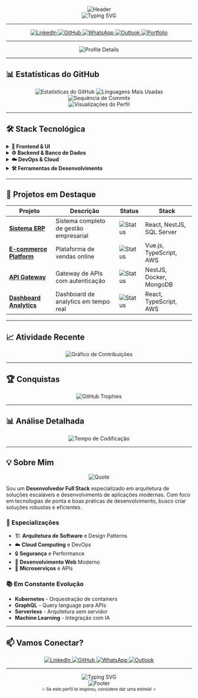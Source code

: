 <div align="center">
  <img src="https://capsule-render.vercel.app/api?type=waving&color=2E3440&height=200&section=header&text=Ivo%20Braatz&fontSize=60&fontAlignY=35&desc=Full%20Stack%20Developer%20|%20Solution%20Architect&descAlignY=55&descAlign=50&animation=twinkling" alt="Header" />
</div>

<div align="center">
  <img src="https://readme-typing-svg.vercel.app/?lines=Desenvolvedor%20Full%20Stack;Arquiteto%20de%20Soluções;Especialista%20em%20Cloud%20Computing&center=true&width=600&height=60&color=5E81AC&size=28&font=JetBrains%20Mono&weight=600" alt="Typing SVG" />
</div>

---

<div align="center">
  <a href="https://www.linkedin.com/in/ivobraatz/">
    <img src="https://img.shields.io/badge/LinkedIn-0077B5?style=for-the-badge&logo=linkedin&logoColor=white&labelColor=2E3440" alt="LinkedIn">
  </a>
  <a href="https://github.com/ivobraatz">
    <img src="https://img.shields.io/badge/GitHub-181717?style=for-the-badge&logo=github&logoColor=white&labelColor=2E3440" alt="GitHub">
  </a>
  <a href="https://wa.me/5511999999999">
    <img src="https://img.shields.io/badge/WhatsApp-25D366?style=for-the-badge&logo=whatsapp&logoColor=white&labelColor=2E3440" alt="WhatsApp">
  </a>
  <a href="mailto:ivo@outlook.com">
    <img src="https://img.shields.io/badge/Outlook-0078D4?style=for-the-badge&logo=microsoft-outlook&logoColor=white&labelColor=2E3440" alt="Outlook">
  </a>
  <a href="https://ivobraatz.github.io">
    <img src="https://img.shields.io/badge/Portfolio-2E3440?style=for-the-badge&logo=About.me&logoColor=white&labelColor=5E81AC" alt="Portfolio">
  </a>
</div>

---

<div align="center">
  <img src="https://github-profile-summary-cards.vercel.app/api/cards/profile-details?username=ivobraatz&theme=github_dark&hide_border=true&bg_color=0D1117&title_color=5E81AC&text_color=D8DEE9&icon_color=BF616A&ring_color=5E81AC" alt="Profile Details" />
</div>

---

## 📊 **Estatísticas do GitHub**

<div align="center">
  <img src="https://github-readme-stats.vercel.app/api?username=ivobraatz&show_icons=true&theme=github_dark&hide_border=true&bg_color=0D1117&title_color=5E81AC&icon_color=BF616A&text_color=D8DEE9&count_private=true&include_all_commits=true&card_width=400" alt="Estatísticas do GitHub" />
  
  <img src="https://github-readme-stats.vercel.app/api/top-langs/?username=ivobraatz&layout=compact&theme=github_dark&hide_border=true&bg_color=0D1117&title_color=5E81AC&text_color=D8DEE9&count_private=false&exclude_repo=ivobraatz.github.io&langs_count=6&card_width=400" alt="Linguagens Mais Usadas" />
</div>

<div align="center">
  <img src="https://github-readme-streak-stats.herokuapp.com/?user=ivobraatz&theme=github_dark&hide_border=true&background=0D1117&stroke=2E3440&ring=5E81AC&fire=BF616A&currStreakNum=D8DEE9&currStreakLabel=D8DEE9&sideNums=D8DEE9&sideLabels=D8DEE9&dates=5E81AC&card_width=400" alt="Sequência de Commits" />
</div>

<div align="center">
  <img src="https://komarev.com/ghpvc/?username=ivobraatz&color=5E81AC&style=for-the-badge&label=VISUALIZAÇÕES&labelColor=2E3440" alt="Visualizações do Perfil" />
</div>

---

## 🛠️ **Stack Tecnológica**

<details>
<summary><b>🔧 Frontend & UI</b></summary>
<br>

<div align="center">
  <img src="https://img.shields.io/badge/HTML5-E34F26?style=for-the-badge&logo=html5&logoColor=white&labelColor=2E3440" alt="HTML5">
  <img src="https://img.shields.io/badge/CSS3-1572B6?style=for-the-badge&logo=css3&logoColor=white&labelColor=2E3440" alt="CSS3">
  <img src="https://img.shields.io/badge/Sass-CC6699?style=for-the-badge&logo=sass&logoColor=white&labelColor=2E3440" alt="SASS">
  <img src="https://img.shields.io/badge/JavaScript-F7DF1E?style=for-the-badge&logo=javascript&logoColor=black&labelColor=2E3440" alt="JavaScript">
  <img src="https://img.shields.io/badge/TypeScript-007ACC?style=for-the-badge&logo=typescript&logoColor=white&labelColor=2E3440" alt="TypeScript">
  <img src="https://img.shields.io/badge/React-20232A?style=for-the-badge&logo=react&logoColor=61DAFB&labelColor=2E3440" alt="React">
  <img src="https://img.shields.io/badge/Vue.js-35495E?style=for-the-badge&logo=vue.js&logoColor=4FC08D&labelColor=2E3440" alt="Vue.js">
</div>

</details>

<details>
<summary><b>⚙️ Backend & Banco de Dados</b></summary>
<br>

<div align="center">
  <img src="https://img.shields.io/badge/Node.js-43853D?style=for-the-badge&logo=node.js&logoColor=white&labelColor=2E3440" alt="Node.js">
  <img src="https://img.shields.io/badge/NestJS-E0234E?style=for-the-badge&logo=nestjs&logoColor=white&labelColor=2E3440" alt="NestJS">
  <img src="https://img.shields.io/badge/Microsoft_SQL_Server-CC2927?style=for-the-badge&logo=microsoft-sql-server&logoColor=white&labelColor=2E3440" alt="SQL Server">
  <img src="https://img.shields.io/badge/MongoDB-4EA94B?style=for-the-badge&logo=mongodb&logoColor=white&labelColor=2E3440" alt="MongoDB">
</div>

</details>

<details>
<summary><b>☁️ DevOps & Cloud</b></summary>
<br>

<div align="center">
  <img src="https://img.shields.io/badge/Docker-2496ED?style=for-the-badge&logo=docker&logoColor=white&labelColor=2E3440" alt="Docker">
  <img src="https://img.shields.io/badge/AWS-232F3E?style=for-the-badge&logo=amazon-aws&logoColor=white&labelColor=2E3440" alt="AWS">
  <img src="https://img.shields.io/badge/Git-F05032?style=for-the-badge&logo=git&logoColor=white&labelColor=2E3440" alt="Git">
  <img src="https://img.shields.io/badge/GitHub-181717?style=for-the-badge&logo=github&logoColor=white&labelColor=2E3440" alt="GitHub">
</div>

</details>

<details>
<summary><b>🛠️ Ferramentas de Desenvolvimento</b></summary>
<br>

<div align="center">
  <img src="https://img.shields.io/badge/VS_Code-007ACC?style=for-the-badge&logo=visual-studio-code&logoColor=white&labelColor=2E3440" alt="VS Code">
  <img src="https://img.shields.io/badge/Postman-FF6C37?style=for-the-badge&logo=postman&logoColor=white&labelColor=2E3440" alt="Postman">
  <img src="https://img.shields.io/badge/Notion-000000?style=for-the-badge&logo=notion&logoColor=white&labelColor=2E3440" alt="Notion">
</div>

</details>

---

## 🚀 **Projetos em Destaque**

<div align="center">

| Projeto | Descrição | Status | Stack |
|---------|-----------|--------|-------|
| **[Sistema ERP](https://github.com/ivobraatz/erp-system)** | Sistema completo de gestão empresarial | ![Status](https://img.shields.io/badge/Status-Em%20Desenvolvimento-brightgreen&style=for-the-badge&labelColor=2E3440) | React, NestJS, SQL Server |
| **[E-commerce Platform](https://github.com/ivobraatz/ecommerce)** | Plataforma de vendas online | ![Status](https://img.shields.io/badge/Status-Lançado-blue&style=for-the-badge&labelColor=2E3440) | Vue.js, TypeScript, AWS |
| **[API Gateway](https://github.com/ivobraatz/api-gateway)** | Gateway de APIs com autenticação | ![Status](https://img.shields.io/badge/Status-Ativo-green&style=for-the-badge&labelColor=2E3440) | NestJS, Docker, MongoDB |
| **[Dashboard Analytics](https://github.com/ivobraatz/dashboard)** | Dashboard de analytics em tempo real | ![Status](https://img.shields.io/badge/Status-Beta-orange&style=for-the-badge&labelColor=2E3440) | React, TypeScript, AWS |

</div>

---

## 📈 **Atividade Recente**

<div align="center">
  <img src="https://github-readme-activity-graph.vercel.app/graph?username=ivobraatz&theme=github_dark&hide_border=true&bg_color=0D1117&color=2E3440&line=5E81AC&point=D8DEE9&area=true&area_color=5E81AC&area_alpha=0.1&custom_title=Atividade%20Recente" alt="Gráfico de Contribuições" />
</div>

---

## 🏆 **Conquistas**

<div align="center">
  <img src="https://github-profile-trophy.vercel.app/?username=ivobraatz&theme=github_dark&no-frame=true&no-bg=true&margin-w=4&row=2&column=4&title=Conquistas" alt="GitHub Trophies" />
</div>

---

## 📊 **Análise Detalhada**

<div align="center">
  <img src="https://github-readme-stats.vercel.app/api/wakatime?username=ivobraatz&theme=github_dark&hide_border=true&bg_color=0D1117&title_color=5E81AC&text_color=D8DEE9&layout=compact&custom_title=Tempo%20de%20Codificação" alt="Tempo de Codificação" />
</div>

---

## 💡 **Sobre Mim**

<div align="center">
  <img src="https://quotes-github-readme.vercel.app/api?type=horizontal&theme=github_dark&quote=Arquiteto%20de%20soluções%20digitais%2C%20transformando%20desafios%20em%20oportunidades%20de%20inovação&author=Ivo%20Braatz" alt="Quote" />
</div>

Sou um **Desenvolvedor Full Stack** especializado em arquitetura de soluções escaláveis e desenvolvimento de aplicações modernas. Com foco em tecnologias de ponta e boas práticas de desenvolvimento, busco criar soluções robustas e eficientes.

### **🎯 Especializações**
- 🏗️ **Arquitetura de Software** e Design Patterns
- ☁️ **Cloud Computing** e DevOps
- 🔒 **Segurança** e Performance
- 📱 **Desenvolvimento Web** Moderno
- 🚀 **Microserviços** e APIs

### **📚 Em Constante Evolução**
- **Kubernetes** - Orquestração de containers
- **GraphQL** - Query language para APIs
- **Serverless** - Arquitetura sem servidor
- **Machine Learning** - Integração com IA

---

## 📫 **Vamos Conectar?**

<div align="center">
  <a href="https://www.linkedin.com/in/ivobraatz/">
    <img src="https://img.shields.io/badge/LinkedIn-0077B5?style=for-the-badge&logo=linkedin&logoColor=white&labelColor=2E3440" alt="LinkedIn">
  </a>
  <a href="https://github.com/ivobraatz">
    <img src="https://img.shields.io/badge/GitHub-181717?style=for-the-badge&logo=github&logoColor=white&labelColor=2E3440" alt="GitHub">
  </a>
  <a href="https://wa.me/5511999999999">
    <img src="https://img.shields.io/badge/WhatsApp-25D366?style=for-the-badge&logo=whatsapp&logoColor=white&labelColor=2E3440" alt="WhatsApp">
  </a>
  <a href="mailto:ivo@outlook.com">
    <img src="https://img.shields.io/badge/Outlook-0078D4?style=for-the-badge&logo=microsoft-outlook&logoColor=white&labelColor=2E3440" alt="Outlook">
  </a>
</div>

---

<div align="center">
  <img src="https://readme-typing-svg.vercel.app/?lines=Obrigado%20por%20visitar%20meu%20perfil!;Vamos%20construir%20o%20futuro%20juntos!&center=true&width=600&height=60&color=5E81AC&size=24&font=JetBrains%20Mono&weight=600" alt="Typing SVG">
</div>

<div align="center">
  <img src="https://capsule-render.vercel.app/api?type=waving&color=2E3440&height=120&section=footer&text=Obrigado%20pela%20visita!&fontSize=30&fontAlignY=65&animation=twinkling" alt="Footer" />
</div>

<div align="center">
  <sub>⭐ Se este perfil te inspirou, considere dar uma estrela! ⭐</sub>
</div>
